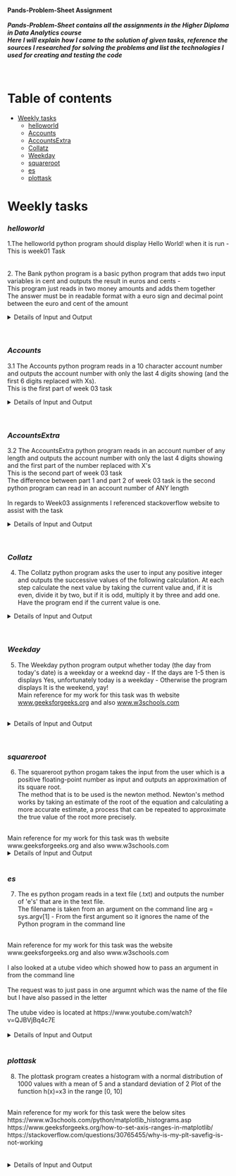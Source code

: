 **Pands-Problem-Sheet Assignment** <br /> 
<br /> 
***Pands-Problem-Sheet contains all the assignments in the Higher Diploma in Data Analytics course*** <br /> 
***Here I will explain how I came to the solution of given tasks, reference the sources I researched for solving the problems and list the technologies I used for creating and testing the code*** <br />
<br />
<br />

# Table of contents
* [Weekly tasks](#weekly-tasks)
    * [helloworld](#helloworld)
    * [Accounts](#accounts)
    * [AccountsExtra](#accountsextra)
    * [Collatz](#collatz)
    * [Weekday](#weekday)
    * [squareroot](#squareroot)
    * [es](#es)
    * [plottask](#plottask)


  


Weekly tasks
======
### ***helloworld***

  
1.The helloworld python program should  display Hello World! when it is run - This is week01 Task <br /> 
<br />
<br />
2. The Bank python program is a basic python program that adds two input variables in cent and outputs the result in euros and cents -<br /> 
   This program just reads in two money amounts and adds them together <br />
   The answer must be in readable format with a euro sign and decimal point between the euro and cent of the amount    <br />
   <details>
           <summary>Details of Input and Output</summary>
           <p>
   <br />
   <br />
   amount1 = int(input('Enter amount1(in cent):')) = 1566 - User must enter an integer    <br /> 
   <br />
   amount2 = int(input('Enter amount2(in cent):')) 23 - User must enter an integer    <br />
   <br />
   Then set up a new variable to calculate the amount in cents <br />
   <br />
   Then print the output <br />
   <br />
   print (f' The sum of  of {amount1} and {amount2}  is €{amountAsFormattedString}') = €15.89 <br />
</p>
</details>
<br />
<br />

### ***Accounts***          
             
3.1 The Accounts python program reads in a 10 character account number and outputs the account number with only the last 4 digits showing (and the first 6 digits replaced with Xs).  <br />
This is the first part of week 03 task  <br />
  <details>
           <summary>Details of Input and Output</summary>
 </p> 
 The below piece of code checks firstly is the input a digit - While loop checks if not a digit program returns a message 'Enter only Numbers'<br /> 
 <br /> 
 Elif checks if the input is 10 characters in length <br /> 
 <br /> 
 If not program display message 'Account number must be 10 digits  <br /> 
 <br />
 <br />
 The below piece of code loops around until a valid number is input
 
while True:<br />
    number = input("Please enter your 10 digit account number:")<br />
    if not number.isdigit(): # check if a string contains a number with .isdigit()<br />
        print ("Enter only numbers\n")<br />
        continue<br />
    elif len(number) != 10:<br />
        print ("Account number must be 10 digits\n")<br />
        continue<br />
    else: <br />
        break<br />
 <br />
 <br />
 </p>
</details>
<br />
<br />

### ***AccountsExtra***   

3.2 The AccountsExtra python program reads in an account number of any length and outputs the account number with only the last 4 digits showing and the first part of the number replaced with X's  <br />
This is the second part of week 03 task  <br />
The difference between part 1 and part 2 of week 03 task is the second python program can read in an account number of ANY length
<br />
<br />
In regards to Week03 assignments I referenced stackoverflow website to assist with the task   <br />
<details>
           <summary>Details of Input and Output</summary>
 </p> 
 
 The below piece of code checks firstly is the input a digit - If not a digit program returns a message 'Enter only Numbers'<br />
 while True:  - Keep looping through until the user enters a number - Not checking length of number as in part 1 of the task <br />
    number = input("Please enter your account number:")<br />
    if not number.isdigit(): # check if a string contains a number with .isdigit()<br />
        print ("Enter only numbers\n")<br />
        continue<br />
    else: <br />
        break<br />
credit = (number)

Once the input is validated as being correct -  A digit must be entered
Only the last 4 digits of the number will appear - whatever the length of the input only the last 4 numbers will appear - The others will be masked as X's<br />
<br />
s = credit[-4:].rjust(len(credit), 'X')<br />
<br /> 
Print the new variable which is (s)<br /> ![Histogram - Week 08 Task](https://user-images.githubusercontent.com/123590406/226714350-59ec0d1f-826b-4773-86d2-ba9c0ce95bc5.png)

<br /> 
print(s)<br /> 
<br />
<br />
</p>
</details>
<br />
<br />

### ***Collatz*** 

4. The Collatz python program  asks the user to input any positive integer and outputs the successive values of the following calculation.
At each step calculate the next value by taking the current value and, if it is even, divide it by two, 
but if it is odd, multiply it by three and add one.
Have the program end if the current value is one. <br />
 <details>
           <summary>Details of Input and Output</summary>
 </p> 
<br />
User is asked to enter a positive number/integer - 
<br />
<br />
There is some error handling in this program and I referenced stackoverflow (https://stackoverflow.com/questions/4097461/printing-out-actual-error-message-for-valueerror) and also W3schools for formatting of the query <br />
<br />
If the user inputs a negative number or a string the program throws a warning message back to the user <br />
<br />
If number is not divisable by 2 then it is odd - Multiply by 3 and add 1 <br />
<br />
If number is divisable by 2 then it is even so then the program will divide by 2<br />
<br />
This loop will continue until the value is 1 then the program ends<br />
<br />
</p>
</details>
<br />
<br />

### ***Weekday*** 


5. The Weekday python program output whether today (the day from today's date) is a weekday or a weeknd day - If the days are 1-5 then is displays Yes, unfortunately today is a weekday - Otherwise the program displays It is the weekend, yay! <br />
Main reference for my work for this task was th website www.geeksforgeeks.org and also www.w3schools.com <br />
<br />
<details>
           <summary>Details of Input and Output</summary>
</p> 

<br />
<br />

Import datetime function to get todays day <br />

Setting today as the daynumber - Monday is 1, Tuesday is 2 etc <br />

dayno = datetime.datetime.today().weekday()<br />
<br />
<br />
if dayno < 5:<br />
    print ("Yes, unfortunately today is a weekday")<br />
else:  # 5 Sat, 6 Sun<br />
    print ("It is the weekend, yay!")<br />
</p>
</details>
<br />
<br />

### ***squareroot*** 

6. The squareroot python progam takes the input from the user which is a positive floating-point number as input and outputs an approximation of its square root. <br />The method that is to be used is the newton method. Newton's method works by taking an estimate of the root of the equation and calculating a more accurate estimate, a process that can be repeated to approximate the true value of the root more precisely. <br />
<br />
Main reference for my work for this task was th website www.geeksforgeeks.org and also www.w3schools.com
<br />
<details>
           <summary>Details of Input and Output</summary>
</p> 

There is an inbuilt function in Python which can calculate the square root we were tasked to create our own function using Newtons method<br />
<br />
<br />
#Newton’s Method is described below: <br />
Let N be any number then the square root of N can be given by the formula: <br />
root = 0.5 * (X + (N / X)) where X is any guess which can be assumed to be N or 1. <br />
<br />
<br />   
The name of the function is sqrt
<br />   
Assuming the sqrt of n as n only <br /> 
Assign X to the N itself.<br /> 
<br /> 
<br /> 
x = n
<br /> 
<br /> 
To count the number of iterations/loops<br /> 
Start a loop and keep calculating the root which will surely move towards the correct square root of N<br /> 
<br /> 
<br /> 
    count = 0<br /> 
 <br /> 
 <br /> 
    while (1) :<br /> 
        count += 1<br /> 
        <br /> 
        <br /> 
 
     Calculate more closed x   <br /> 
        <br /> 
        <br /> 
        root = 0.5 * (x + (n / x))<br /> 
 <br /> 
 <br />         
Check for the difference between the assumed X and calculated root, if not yet inside tolerance then update root and continue <br /> 
If the calculated root comes inside the tolerance allowed then break out of the loop <br /> 
<br /> 
<br />
</details>
<br />

### ***es*** 

7. The es python progam reads in a text file (.txt) and outputs the number of  'e's' that are in the text file.<br />
The filename is taken from an argument on the command line arg = sys.argv[1] - From the first argument so it ignores the name of the 
Python program in the command line <br />
<br />
Main reference for my work for this task was the website www.geeksforgeeks.org and also www.w3schools.com <br /> 
<br /> 
I also looked at a utube video which showed how to pass an argument in from the command line <br /> 
<br /> 
The request was to just pass in one argumnt which was the name of the file but I have also passed in the letter<br /> 
<br /> 
The utube video is located at https://www.youtube.com/watch?v=QJBVjBq4c7E
<br />
<br />
<details>
           <summary>Details of Input and Output</summary>
</p> 
<br />
<br />
Import sys in order to pass an argument from the command line   <br />
I am going to pass in two arguments here<br />
<br />
1. is the name of the file (arg) and
<br />
2. is the letter that will be searched for(letter) <br />
<br />
There is also some error handling done in the script - If the filename does not exist it warns the user to enter another filename <br />
<br />
This is done by importing the os function  <br /> 
<br /> 
<br />
</details>
<br />

### ***plottask***   

8. The plottask program creates a histogram with a normal distribution of 1000 values with a mean of 5 and a standard deviation of 2
Plot of the function  h(x)=x3 in the range [0, 10] <br />
<br /> 
Main reference for my work for this task were the below sites<br /> 
https://www.w3schools.com/python/matplotlib_histograms.asp<br /> 
https://www.geeksforgeeks.org/how-to-set-axis-ranges-in-matplotlib/<br /> 
https://stackoverflow.com/questions/30765455/why-is-my-plt-savefig-is-not-working <br /> 
<br /> 
<br /> 
<details>
           <summary>Details of Input and Output</summary>
</p> 
<br />
<br />
***Import Numpy and Matplotlib***
   <br />
Import Numpy to create arrays and mathmatical functions<br />
<br />
Import matplotlib to create visualisations in Python<br />
<br />
1. Create an array using Numpy - Array from 0-11<br />
xpoints = np.array(range(0, 11))<br />
<br />
2.  Y Axis is the Cube of the value on the X Axis<br />
ypoints = xpoints ** 3    <br />
<br />
3.Plot the points add the colour - Also the legend <br />
plt.plot(xpoints, ypoints, color='r', label = "x cubed")
<br />
<br />
4. Set the values - Mean, Std Deviation and Total<br />
<br />
Mean = 5<br />
StdDev = 2<br />
Total = 1000  <br />
 <br />
5. Code is entered below so that the "random" numbers are the same each time<br />
<br />
np.random.seed(1)<br />
<br />
6. Set titles and labels and create histogram through matplotlib<br />
<br />
plt.title("Week 08 Task - Programming and Scripting", color='black')<br />
<br />
plt.xlabel("X = Range 0-10") # Label for X Axis<br />
<br />
plt.ylabel("Y = X Cubed") # Label for Y Axis<br />
<br />
plt.legend() # Show the Legend<br />
<br />
plt.grid() # Show gridlines on Histogram<br />
<br />
plt.hist(x) # Histogram<br />
<br />
plt.savefig('plottask.png') # Save to PNG file<br />
<br />
plt.show() # Show must be after the savfig or it comes out blank<br />

Output as shown below.

![plottask](https://user-images.githubusercontent.com/123590406/226714468-582f2977-1a4d-4b16-a119-9f161105e1ac.png)
